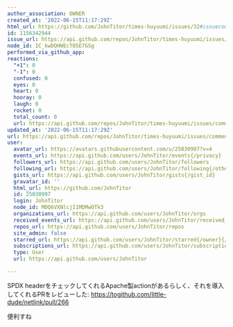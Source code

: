 ```yaml
---
author_association: OWNER
created_at: '2022-06-15T11:17:29Z'
html_url: https://github.com/JohnTitor/times-huyuumi/issues/32#issuecomment-1156342944
id: 1156342944
issue_url: https://api.github.com/repos/JohnTitor/times-huyuumi/issues/32
node_id: IC_kwDOHWEcT85E7GSg
performed_via_github_app: 
reactions:
  "+1": 0
  "-1": 0
  confused: 0
  eyes: 0
  heart: 0
  hooray: 0
  laugh: 0
  rocket: 0
  total_count: 0
  url: https://api.github.com/repos/JohnTitor/times-huyuumi/issues/comments/1156342944/reactions
updated_at: '2022-06-15T11:17:29Z'
url: https://api.github.com/repos/JohnTitor/times-huyuumi/issues/comments/1156342944
user:
  avatar_url: https://avatars.githubusercontent.com/u/25030997?v=4
  events_url: https://api.github.com/users/JohnTitor/events{/privacy}
  followers_url: https://api.github.com/users/JohnTitor/followers
  following_url: https://api.github.com/users/JohnTitor/following{/other_user}
  gists_url: https://api.github.com/users/JohnTitor/gists{/gist_id}
  gravatar_id: ''
  html_url: https://github.com/JohnTitor
  id: 25030997
  login: JohnTitor
  node_id: MDQ6VXNlcjI1MDMwOTk3
  organizations_url: https://api.github.com/users/JohnTitor/orgs
  received_events_url: https://api.github.com/users/JohnTitor/received_events
  repos_url: https://api.github.com/users/JohnTitor/repos
  site_admin: false
  starred_url: https://api.github.com/users/JohnTitor/starred{/owner}{/repo}
  subscriptions_url: https://api.github.com/users/JohnTitor/subscriptions
  type: User
  url: https://api.github.com/users/JohnTitor

---
```

SPDX headerをチェックしてくれるApache製actionがあるらしく、それを導入してくれるPRをレビューした: https://togithub.com/little-dude/netlink/pull/266

便利すね